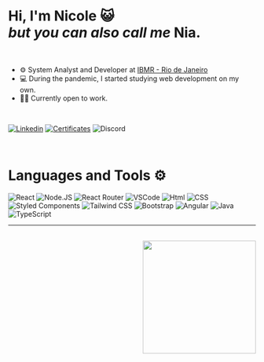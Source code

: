 <h1> Hi, I'm Nicole 😺
    <br>                  
        <i>but you can also call me</i> Nia.
</h1>

<br>


- ⚙️ System Analyst and Developer at [IBMR - Rio de Janeiro](https://www.ibmr.br)
- 💻 During the pandemic, I started studying web development on my own.
- 👨‍💻 Currently open to work.

<br>


[![Linkedin](https://img.shields.io/badge/LinkedIn-0077B5?style=for-the-badge&logo=linkedin&logoColor=white)](https://www.linkedin.com/in/nicole-musciacchio/)
[![Certificates](https://img.shields.io/badge/Certificates-4285F4?style=for-the-badge&logo=google-cloud&logoColor=white)](https://drive.google.com/drive/folders/1XyHECSsmGFQ32yVWGAef4epA6Yv2aQ0i?usp=drive_link)
![Discord](https://img.shields.io/badge/niashinov-7289DA?style=for-the-badge&logo=discord&logoColor=white)



<br>
<h1>Languages and Tools ⚙️</h1>

![React](https://img.shields.io/badge/React-20232A?style=for-the-badge&logo=react&logoColor=61DAFB) ![Node.JS](https://img.shields.io/badge/Node.js-339933?style=for-the-badge&logo=node.js&logoColor=white)
![React Router](https://img.shields.io/badge/React_Router-CA4245?style=for-the-badge&logo=react-router&logoColor=white) ![VSCode](https://img.shields.io/badge/VSCode-5C2D91?style=for-the-badge&logo=visualstudiocode&logoColor=white)
 ![Html](https://img.shields.io/badge/HTML5-E34F26?style=for-the-badge&logo=html5&logoColor=white) ![CSS](https://img.shields.io/badge/CSS3-1572B6?style=for-the-badge&logo=css3&logoColor=white) ![Styled Components](https://img.shields.io/badge/styled--components-DB7093?style=for-the-badge&logo=styled-components&logoColor=white)
![Tailwind CSS](https://img.shields.io/badge/Tailwind_CSS-06B6D4?style=for-the-badge&logo=tailwind-css&logoColor=white)
![Bootstrap](https://img.shields.io/badge/Bootstrap-7952B3?style=for-the-badge&logo=bootstrap&logoColor=white) ![Angular](https://img.shields.io/badge/Angular-DD0031?style=for-the-badge&logo=angular&logoColor=white) ![Java](https://img.shields.io/badge/Java-ED8B00?style=for-the-badge&logo=openjdk&logoColor=white) ![TypeScript](https://img.shields.io/badge/TypeScript-007ACC?style=for-the-badge&logo=typescript&logoColor=white)

<hr>
<br>
<img width="230px" align="right" src="https://static.vecteezy.com/system/resources/previews/023/363/877/original/orange-cat-feline-domestic-pet-animal-portrait-cute-png.png">
